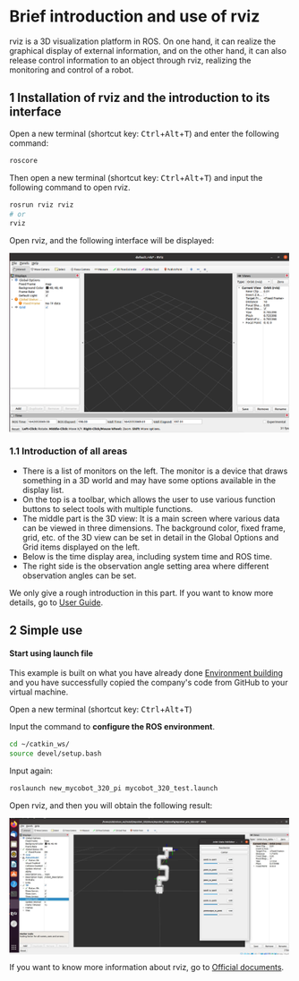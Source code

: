 # Brief introduction and use of rviz

rviz is a 3D visualization platform in ROS. On one hand, it can realize the graphical display of external information, and on the other hand, it can also release control information to an object through rviz, realizing the monitoring and control of a robot.

## 1 Installation of rviz and the introduction to its interface

Open a new terminal (shortcut key: <kbd>Ctrl</kbd>+<kbd>Alt</kbd>+<kbd>T</kbd>) and enter the following command:
```bash
roscore
```

Then open a new terminal (shortcut key: <kbd>Ctrl</kbd>+<kbd>Alt</kbd>+<kbd>T</kbd>) and input the following command to open rviz.

```bash
rosrun rviz rviz
# or
rviz
```

Open rviz, and the following interface will be displayed:

<img src =../../../resources/11-ApplicationBaseROS/rviz-1.png
width ="500"  align = "center">

### 1.1 Introduction of all areas

 * There is a list of monitors on the left. The monitor is a device that draws something in a 3D world and may have some options available in the display list.
 * On the top is a toolbar, which allows the user to use various function buttons to select tools with multiple functions.
 * The middle part is the 3D view: It is a main screen where various data can be viewed in three dimensions. The background color, fixed frame, grid, etc. of the 3D view can be set in detail in the Global Options and Grid items displayed on the left.
 * Below is the time display area, including system time and ROS time.
 * The right side is the observation angle setting area where different observation angles can be set.

We only give a rough introduction in this part. If you want to know more details, go to [User Guide](http://wiki.ros.org/rviz/UserGuide).

## 2 Simple use

#### Start using launch file

This example is built on what you have already done [Environment building](./12.1.1.1-环境搭建.md) and you have successfully copied the company's code from GitHub to your virtual machine.

Open a new terminal (shortcut key: <kbd>Ctrl</kbd>+<kbd>Alt</kbd>+<kbd>T</kbd>)

Input the command to **configure the ROS environment**.

```bash
cd ~/catkin_ws/
source devel/setup.bash
```

Input again:

```bash
roslaunch new_mycobot_320_pi mycobot_320_test.launch
```

Open rviz, and then you will obtain the following result:

<img src =../../../resources/11-ApplicationBaseROS/12.2.7-4.jpg
width ="500"  align = "center">

If you want to know more information about rviz, go to [Official documents](http://wiki.ros.org/rviz).
